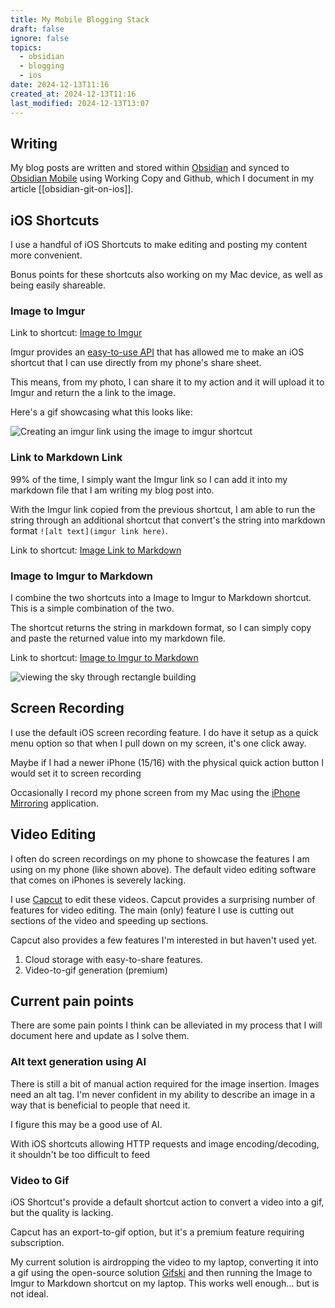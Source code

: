 ```yaml
---
title: My Mobile Blogging Stack
draft: false
ignore: false
topics:
  - obsidian
  - blogging
  - ios
date: 2024-12-13T11:16
created_at: 2024-12-13T11:16
last_modified: 2024-12-13T13:07
---
```


## Writing

My blog posts are written and stored within [Obsidian](https://obsidian.md/) and synced to [Obsidian Mobile](https://obsidian.md/mobile) using Working Copy and Github, which I document in my article [[obsidian-git-on-ios]].

## iOS Shortcuts

I use a handful of iOS Shortcuts to make editing and posting my content more convenient. 

Bonus points for these shortcuts also working on my Mac device, as well as being easily shareable.

### Image to Imgur

Link to shortcut: [Image to Imgur](https://www.icloud.com/shortcuts/29967716bf954cdaa81a5f66d9b1aaa3)

Imgur provides an [easy-to-use API](https://apidocs.imgur.com/) that has allowed me to make an iOS shortcut that I can use directly from my phone's share sheet. 

This means, from my photo, I can share it to my action and it will upload it to Imgur and return the a link to the image.

Here's a gif showcasing what this looks like:

![Creating an imgur link using the image to imgur shortcut](https://i.imgur.com/d4UHkEr.gif)

### Link to Markdown Link

99% of the time, I simply want the Imgur link so I can add it into my markdown file that I am writing my blog post into.

With the Imgur link copied from the previous shortcut, I am able to run the string through an additional shortcut that convert's the string into markdown format `![alt text](imgur link here)`.

Link to shortcut: [Image Link to Markdown](https://www.icloud.com/shortcuts/009b724a598a4931a3abdee49dd31f61)

### Image to Imgur to Markdown

I combine the two shortcuts into a Image to Imgur to Markdown shortcut. This is a simple combination of the two.

The shortcut returns the string in markdown format, so I can simply copy and paste the returned value into my markdown file.

Link to shortcut: [Image to Imgur to Markdown](https://www.icloud.com/shortcuts/ac1a413814244e48a191ad5c3aab4dd1)

![viewing the sky through rectangle building](https://i.imgur.com/G5GgecM.gif)

## Screen Recording

I use the default iOS screen recording feature. I do have it setup as a quick menu option so that when I pull down on my screen, it's one click away.

Maybe if I had a newer iPhone (15/16) with the physical quick action button I would set it to screen recording

Occasionally I record my phone screen from my Mac using the [iPhone Mirroring](https://support.apple.com/en-us/120421) application.

## Video Editing

I often do screen recordings on my phone to showcase the features I am using on my phone (like shown above). The default video editing software that comes on iPhones is severely lacking.

I use [Capcut](https://www.capcut.com/) to edit these videos. Capcut provides a surprising number of features for video editing. The main (only) feature I use is cutting out sections of the video and speeding up sections.

Capcut also provides a few features I'm interested in but haven't used yet.

1. Cloud storage with easy-to-share features.
2. Video-to-gif generation (premium)

## Current pain points

There are some pain points I think can be alleviated in my process that I will document here and update as I solve them.

### Alt text generation using AI

There is still a bit of manual action required for the image insertion. Images need an alt tag. I'm never confident in my ability to describe an image in a way that is beneficial to people that need it.

I figure this may be a good use of AI.

With iOS shortcuts allowing HTTP requests and image encoding/decoding, it shouldn't be too difficult to feed

### Video to Gif

iOS Shortcut's provide a default shortcut action to convert a video into a gif, but the quality is lacking.

Capcut has an export-to-gif option, but it's a premium feature requiring subscription.

My current solution is airdropping the video to my laptop, converting it into a gif using the open-source solution [Gifski](https://github.com/sindresorhus/Gifski) and then running the Image to Imgur to Markdown shortcut on my laptop. This works well enough... but is not ideal.